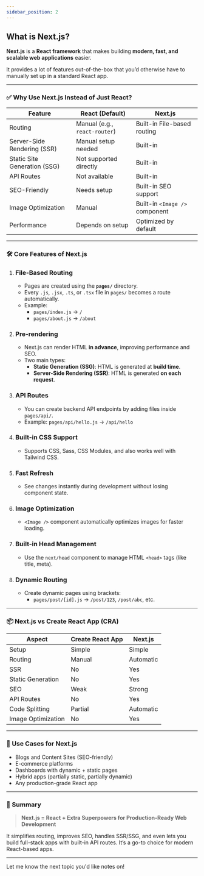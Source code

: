 ```yaml
---
sidebar_position: 2
---
```


## **What is Next.js?**

**Next.js** is a **React framework** that makes building **modern, fast, and scalable web applications** easier.

It provides a lot of features out-of-the-box that you’d otherwise have to manually set up in a standard React app.

---

### ✅ **Why Use Next.js Instead of Just React?**

| Feature | React (Default) | Next.js |
|--------|----------------|---------|
| Routing | Manual (e.g., `react-router`) | Built-in File-based routing |
| Server-Side Rendering (SSR) | Manual setup needed | Built-in |
| Static Site Generation (SSG) | Not supported directly | Built-in |
| API Routes | Not available | Built-in |
| SEO-Friendly | Needs setup | Built-in SEO support |
| Image Optimization | Manual | Built-in `<Image />` component |
| Performance | Depends on setup | Optimized by default |

---

### 🛠️ **Core Features of Next.js**

1. ### **File-Based Routing**
   - Pages are created using the **`pages/`** directory.
   - Every `.js`, `.jsx`, `.ts`, or `.tsx` file in `pages/` becomes a route automatically.
   - Example:
     - `pages/index.js` → `/`
     - `pages/about.js` → `/about`

2. ### **Pre-rendering**
   - Next.js can render HTML **in advance**, improving performance and SEO.
   - Two main types:
     - **Static Generation (SSG)**: HTML is generated at **build time**.
     - **Server-Side Rendering (SSR)**: HTML is generated **on each request**.

3. ### **API Routes**
   - You can create backend API endpoints by adding files inside `pages/api/`.
   - Example: `pages/api/hello.js` → `/api/hello`

4. ### **Built-in CSS Support**
   - Supports CSS, Sass, CSS Modules, and also works well with Tailwind CSS.

5. ### **Fast Refresh**
   - See changes instantly during development without losing component state.

6. ### **Image Optimization**
   - `<Image />` component automatically optimizes images for faster loading.

7. ### **Built-in Head Management**
   - Use the `next/head` component to manage HTML `<head>` tags (like title, meta).

8. ### **Dynamic Routing**
   - Create dynamic pages using brackets:
     - `pages/post/[id].js` → `/post/123`, `/post/abc`, etc.

---

### 📦 **Next.js vs Create React App (CRA)**

| Aspect | Create React App | Next.js |
|--------|------------------|---------|
| Setup | Simple | Simple |
| Routing | Manual | Automatic |
| SSR | No | Yes |
| Static Generation | No | Yes |
| SEO | Weak | Strong |
| API Routes | No | Yes |
| Code Splitting | Partial | Automatic |
| Image Optimization | No | Yes |

---

### 🚀 Use Cases for Next.js

- Blogs and Content Sites (SEO-friendly)
- E-commerce platforms
- Dashboards with dynamic + static pages
- Hybrid apps (partially static, partially dynamic)
- Any production-grade React app

---

### 📘 Summary

> **Next.js = React + Extra Superpowers for Production-Ready Web Development**

It simplifies routing, improves SEO, handles SSR/SSG, and even lets you build full-stack apps with built-in API routes. It’s a go-to choice for modern React-based apps.

---

Let me know the next topic you'd like notes on!
